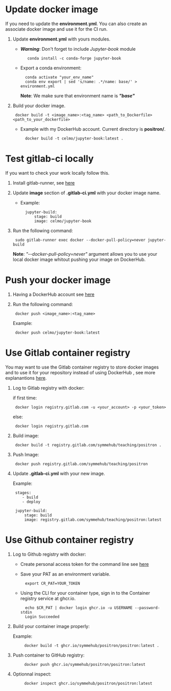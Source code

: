 # Update docker image

If you need to update the **environment.yml**. You can also create an associate docker image and use it for the CI run. 

1. Update **environment.yml** with yours modules.
   - ***Warning***: Don't forget to include *Jupyter-book* module

            conda install -c conda-forge jupyter-book

    - Export a conda environment:
        
            conda activate "your_env_name"
            conda env export | sed 's/name: .*/name: base/' > environment.yml

    
      **Note**: We make sure that environment name is ***"base"***

2. Build your docker image.

        docker build -t <image_name>:<tag_name> <path_to_Dockerfile> <path_to_your_dockerfile>
   
    - Example with my DockerHub account. Current directory is **positron/**.

            docker build -t celmo/jupyter-book:latest .

# Test gitlab-ci locally  
If you want to check your work locally follow this.

1. Install gitlab-runner, see [here](https://docs.gitlab.com/runner/install/)

3. Update **image** section of **.gitlab-ci.yml** with your docker image name.
    - Example: 
    
            jupyter-build:
                stage: build
                image: celmo/jupyter-book

4. Run the following command:
        
        sudo gitlab-runner exec docker --docker-pull-policy=never jupyter-build

    **Note**: *"--docker-pull-policy=never"* argument allows you to use your local docker image whitout pushing your image on DockerHub.


# Push your docker image

1. Having a DockerHub account see [here](https://docs.docker.com/docker-hub/)
2. Run the following command:
        
        docker push <image_name>:<tag_name>

    Example:
    
        docker push celmo/jupyter-book:latest 

# Use Gitlab container registry 

You may want to use the Gitlab container registry to store docker images and to use it for your repository instead of using DockerHub , see more explanantions [here](https://about.gitlab.com/blog/2016/05/23/gitlab-container-registry/).

1. Log to Gitlab registry with docker: 

    if first time:

        docker login registry.gitlab.com -u <your_account> -p <your_token>

    else: 
    
        docker login registry.gitlab.com

2. Build image:

        docker build -t registry.gitlab.com/symmehub/teaching/positron .

3. Push Image:

        docker push registry.gitlab.com/symmehub/teaching/positron

4. Update **.gitlab-ci.yml** with your new image.

    Example:

        stages:
           - build
           - deploy

        jupyter-build:
            stage: build
            image: registry.gitlab.com/symmehub/teaching/positron:latest


# Use Github container registry 

1. Log to Github registry with docker:

    - Create personal access token for the command line see [here](https://docs.github.com/en/github/authenticating-to-github/creating-a-personal-access-token-for-the-command-line)
   
    - Save your PAT as an environment variable.

            export CR_PAT=YOUR_TOKEN

    - Using the CLI for your container type, sign in to the Container registry service at ghcr.io.

            echo $CR_PAT | docker login ghcr.io -u USERNAME --password-stdin
            Login Succeeded

2. Build your container image properly:
    
    Example:

            docker build -t ghcr.io/symmehub/positron/positron:latest .


3. Push container to GitHub registry:
    
            docker push ghcr.io/symmehub/positron/positron:latest

4. Optionnal inspect:

            docker inspect ghcr.io/symmehub/positron/positron:latest
